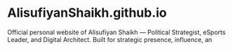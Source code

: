 # AlisufiyanShaikh.github.io
Official personal website of Alisufiyan Shaikh — Political Strategist, eSports Leader, and Digital Architect. Built for strategic presence, influence, an
